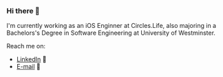 ### Hi there 👋

I'm currently working as an iOS Enginner at Circles.Life, also majoring in a Bachelors's Degree in Software Engineering at University of Westminster.

Reach me on:
- <a href="https://www.linkedin.com/in/pubudu-mihiranga/">LinkedIn</a> 💼
- <a href="mailto:i.pubudumihiranga@gmail.com">E-mail</a> 📧


